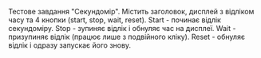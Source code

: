 Тестове завдання "Секундомір".
Містить заголовок, дисплей з відліком часу та 4 кнопки (start, stop, wait, reset).
Start - починає відлік секундоміру.
Stop - зупиняє відлік і обнуляє час на дисплеї.
Wait - призупиняє відлік (працює лише з подвійного кліку).
Reset - обнуляє відлік і одразу запускає його знову.
